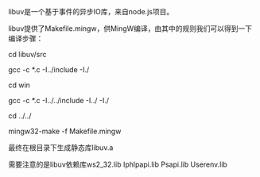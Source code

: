 libuv是一个基于事件的异步IO库，来自node.js项目。

libuv提供了Makefile.mingw，供MingW编译，由其中的规则我们可以得到一下编译步骤：

cd libuv/src

gcc  -c  *.c  -I../include -I./

cd win

gcc  -c  *.c   -I../../include  -I../  -I./

cd ../../

mingw32-make -f Makefile.mingw

最终在根目录下生成静态库libuv.a

需要注意的是libuv依赖库ws2_32.lib Iphlpapi.lib Psapi.lib Userenv.lib